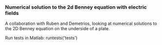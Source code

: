 ### Numerical solution to the 2d Benney equation with electric fields

A collaboration with Ruben and Demetrios, looking at numerical solutions to the 2D Benney equation on the underside of a plate.

Run tests in Matlab: runtests('tests')
